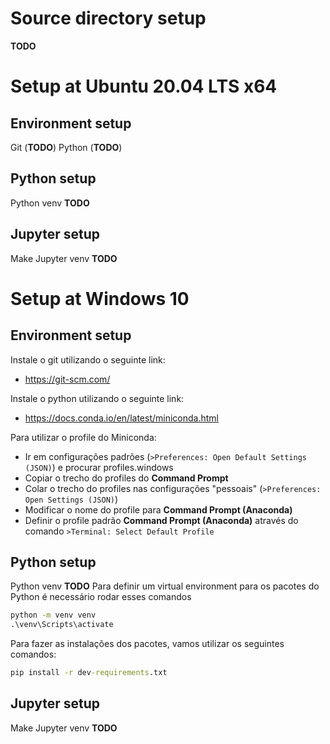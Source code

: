 # Source directory setup

**TODO**

# Setup at Ubuntu 20.04 LTS x64

## Environment setup

Git (**TODO**)
Python (**TODO**)

## Python setup

Python venv **TODO**

## Jupyter setup

Make Jupyter venv **TODO**

# Setup at Windows 10

## Environment setup

Instale o git utilizando o seguinte link:
- https://git-scm.com/

Instale o python utilizando o seguinte link:
- https://docs.conda.io/en/latest/miniconda.html

Para utilizar o profile do Miniconda:
- Ir em configurações padrões (`>Preferences: Open Default Settings (JSON)`) e procurar profiles.windows
- Copiar o trecho do profiles do **Command Prompt**
- Colar o trecho do profiles nas configurações "pessoais" (`>Preferences: Open Settings (JSON)`)
- Modificar o nome do profile para **Command Prompt (Anaconda)**
- Definir o profile padrão **Command Prompt (Anaconda)** através do comando `>Terminal: Select Default Profile`

## Python setup

Python venv **TODO**
Para definir um virtual environment para os pacotes do Python é necessário rodar esses comandos
```bat
python -m venv venv
.\venv\Scripts\activate
```
Para fazer as instalações dos pacotes, vamos utilizar os seguintes comandos:
```bat
pip install -r dev-requirements.txt
```

## Jupyter setup

Make Jupyter venv **TODO**
